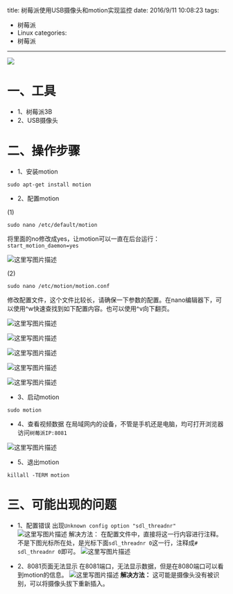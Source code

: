 title: 树莓派使用USB摄像头和motion实现监控
date: 2016/9/11 10:08:23
tags:
- 树莓派
- Linux
categories:
- 树莓派
---

![](http://od68ytlrn.bkt.clouddn.com/%E6%A0%91%E8%8E%93%E6%B4%BE3B.jpg)

# 一、工具
- 1、树莓派3B
- 2、USB摄像头

<!-- more -->

# 二、操作步骤
- 1、安装motion
```
sudo apt-get install motion
```

- 2、配置motion

(1)

```
sudo nano /etc/default/motion
```
将里面的no修改成yes，让motion可以一直在后台运行：`start_motion_daemon=yes`

![这里写图片描述](http://img.blog.csdn.net/20160912231833758)

(2)

```
sudo nano /etc/motion/motion.conf
```
修改配置文件，这个文件比较长，请确保一下参数的配置。在nano编辑器下，可以使用^w快速查找到如下配置内容。也可以使用^v向下翻页。

![这里写图片描述](http://img.blog.csdn.net/20160912231847133)

![这里写图片描述](http://img.blog.csdn.net/20160912231855620)

![这里写图片描述](http://img.blog.csdn.net/20160912231906196)

![这里写图片描述](http://img.blog.csdn.net/20160912232402108)

![这里写图片描述](http://img.blog.csdn.net/20160912232619513)

- 3、启动motion
```
sudo motion
```

- 4、查看视频数据
在局域网内的设备，不管是手机还是电脑，均可打开浏览器访问`树莓派IP:8081`

![这里写图片描述](http://img.blog.csdn.net/20160912232736471)

- 5、退出motion
```
killall -TERM motion
```


# 三、可能出现的问题
- 1、配置错误
出现`Unknown config option "sdl_threadnr"`
![这里写图片描述](http://img.blog.csdn.net/20160912232922786)
解决方法：
在配置文件中，直接将这一行内容进行注释。不是下图光标所在处，是光标下面`sdl_threadnr 0`这一行，注释成`# sdl_threadnr 0`即可。
![这里写图片描述](http://img.blog.csdn.net/20160912232932546)

- 2、8081页面无法显示
在8081端口，无法显示数据，但是在8080端口可以看到motion的信息。
![这里写图片描述](http://img.blog.csdn.net/20160912233127366)
**解决方法：**
这可能是摄像头没有被识别，可以将摄像头拔下重新插入。
